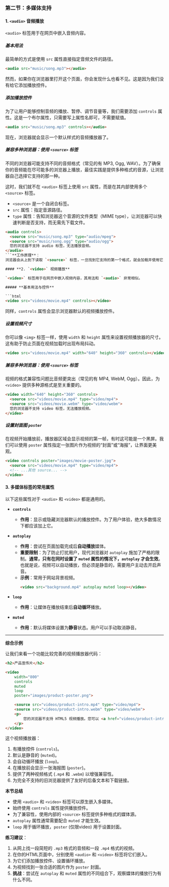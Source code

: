 ### **第二节：多媒体支持**

#### **1. `<audio>` 音频播放**

`<audio>` 标签用于在网页中嵌入音频内容。

##### **基本用法**

最简单的方式是使用 `src` 属性直接指定音频文件的路径。

```html
<audio src="music/song.mp3"></audio>
```
然而，如果你在浏览器里打开这个页面，你会发现什么也看不见。这是因为我们没有给它添加播放控件。

##### **添加播放控件**

为了让用户能够控制音频的播放、暂停、调节音量等，我们需要添加 `controls` 属性。这是一个布尔属性，只需要写上属性名即可，不需要赋值。

```html
<audio src="music/song.mp3" controls></audio>
```
现在，浏览器就会显示一个默认样式的音频播放器了。

##### **兼容多种浏览器：使用 `<source>` 标签**

不同的浏览器可能支持不同的音频格式（常见的有 MP3, Ogg, WAV）。为了确保你的音频能在尽可能多的浏览器上播放，最佳实践是提供多种格式的音源，让浏览器自己选择它支持的那一种。

这时，我们就不在 `<audio>` 标签上使用 `src` 属性，而是在其内部使用多个 `<source>` 标签。

*   `<source>` 是一个自闭合标签。
*   `src` 属性：指定音源路径。
*   `type` 属性：告知浏览器这个音源的文件类型（MIME type），让浏览器可以快速判断是否支持，而无需先下载文件。

```html
<audio controls>
  <source src="music/song.mp3" type="audio/mpeg">
  <source src="music/song.ogg" type="audio/ogg">
  您的浏览器不支持 audio 标签，无法播放音频。
</audio>
```**工作原理**：
浏览器会从上到下读取 `<source>` 标签，一旦找到它支持的第一个格式，就会加载并使用它，忽略后面的 `<source>` 标签。如果所有 `<source>` 都不支持，它最后会显示 `<audio>` 标签内部的后备文本，比如 “您的浏览器不支持 audio 标签...”。

#### **2. `<video>` 视频播放**

`<video>` 标签用于在网页中嵌入视频内容，其用法和 `<audio>` 非常相似。

##### **基本用法与控件**

```html
<video src="videos/movie.mp4" controls></video>
```
同样，`controls` 属性会显示浏览器默认的视频播放控件。

##### **设置视频尺寸**

你可以像 `<img>` 标签一样，使用 `width` 和 `height` 属性来设置视频播放器的尺寸。这有助于防止页面在视频加载时出现布局抖动。

```html
<video src="videos/movie.mp4" width="640" height="360" controls></video>
```

##### **兼容多种浏览器：使用 `<source>` 标签**

视频的格式兼容性问题比音频更突出（常见的有 MP4, WebM, Ogg）。因此，为 `<video>` 提供多种源格式是至关重要的。

```html
<video width="640" height="360" controls>
  <source src="videos/movie.mp4" type="video/mp4">
  <source src="videos/movie.webm" type="video/webm">
  您的浏览器不支持 video 标签，无法播放视频。
</video>
```

##### **设置封面图 `poster`**

在视频开始播放前，播放器区域会显示视频的第一帧，有时这可能是一个黑屏。我们可以使用 `poster` 属性指定一张图片作为视频的“封面”或“海报”，让界面更美观。

```html
<video controls poster="images/movie-poster.jpg">
  <source src="videos/movie.mp4" type="video/mp4">
  <!-- ...其他 source... -->
</video>
```

#### **3. 多媒体标签的常用属性**

以下这些属性对于 `<audio>` 和 `<video>` 都是通用的。

*   **`controls`**
    *   **作用**：显示或隐藏浏览器默认的播放控件。为了用户体验，绝大多数情况下都应该加上它。

*   **`autoplay`**
    *   **作用**：尝试在页面加载完成后**自动播放**媒体。
    *   **重要限制**：为了防止打扰用户，现代浏览器对 `autoplay` 施加了严格的限制。**通常，只有在同时设置了 `muted` 属性的情况下，`autoplay` 才会生效**。也就是说，视频可以自动播放，但必须是静音的，需要用户主动去开启声音。
    *   **示例**：常用于网站背景视频。
        ```html
        <video src="background.mp4" autoplay muted loop></video>
        ```

*   **`loop`**
    *   **作用**：让媒体在播放结束后**自动循环**播放。

*   **`muted`**
    *   **作用**：默认将媒体设置为**静音**状态。用户可以手动取消静音。

---

**综合示例**

让我们来看一个功能比较完善的视频播放器代码：

```html
<h2>产品宣传片</h2>

<video 
    width="800" 
    controls 
    muted
    loop
    poster="images/product-poster.png">

    <source src="videos/product-intro.mp4" type="video/mp4">
    <source src="videos/product-intro.webm" type="video/webm">
    <p>
        您的浏览器不支持 HTML5 视频播放。您可以 <a href="videos/product-intro.mp4">点击此处下载视频</a>。
    </p>
</video>
```
这个视频播放器：
1.  有播放控件 (`controls`)。
2.  默认是静音的 (`muted`)。
3.  会自动循环播放 (`loop`)。
4.  在播放前会显示一张海报图 (`poster`)。
5.  提供了两种视频格式 (`.mp4` 和 `.webm`) 以增强兼容性。
6.  为完全不支持的旧浏览器提供了友好的后备文本和下载链接。

**本节总结**

*   使用 `<audio>` 和 `<video>` 标签可以原生嵌入多媒体。
*   始终使用 `controls` 属性提供播放控件。
*   为了兼容性，使用内部的 `<source>` 标签提供多种格式的媒体源。
*   `autoplay` 属性通常需要配合 `muted` 才能生效。
*   `loop` 用于循环播放，`poster` (仅限video) 用于设置封面。

**练习建议**：
1.  从网上找一段简短的 `.mp3` 格式的音频和一段 `.mp4` 格式的视频。
2.  在你的HTML页面中，分别使用 `<audio>` 和 `<video>` 标签将它们嵌入。
3.  为它们添加播放控件、设置循环播放。
4.  为视频找到一张合适的图片作为 `poster` 封面。
5.  **挑战**：尝试在 `autoplay` 和 `muted` 属性的不同组合下，观察媒体的播放行为有什么不同。
